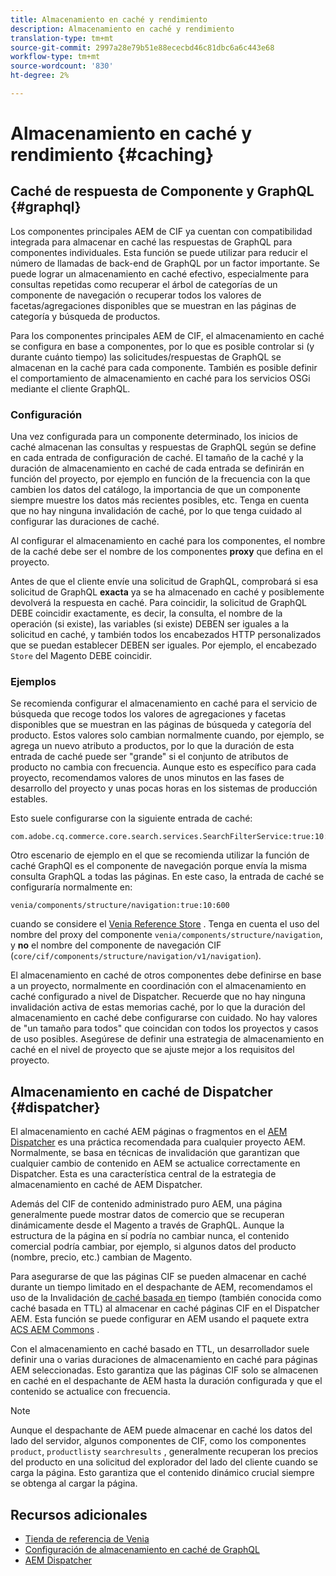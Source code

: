 ```yaml
---
title: Almacenamiento en caché y rendimiento
description: Almacenamiento en caché y rendimiento
translation-type: tm+mt
source-git-commit: 2997a28e79b51e88ececbd46c81dbc6a6c443e68
workflow-type: tm+mt
source-wordcount: '830'
ht-degree: 2%

---
```



# Almacenamiento en caché y rendimiento {#caching}

## Caché de respuesta de Componente y GraphQL {#graphql}

Los componentes principales AEM de CIF ya cuentan con compatibilidad integrada para almacenar en caché las respuestas de GraphQL para componentes individuales. Esta función se puede utilizar para reducir el número de llamadas de back-end de GraphQL por un factor importante. Se puede lograr un almacenamiento en caché efectivo, especialmente para consultas repetidas como recuperar el árbol de categorías de un componente de navegación o recuperar todos los valores de facetas/agregaciones disponibles que se muestran en las páginas de categoría y búsqueda de productos.

Para los componentes principales AEM de CIF, el almacenamiento en caché se configura en base a componentes, por lo que es posible controlar si (y durante cuánto tiempo) las solicitudes/respuestas de GraphQL se almacenan en la caché para cada componente. También es posible definir el comportamiento de almacenamiento en caché para los servicios OSGi mediante el cliente GraphQL.

### Configuración

Una vez configurada para un componente determinado, los inicios de caché almacenan las consultas y respuestas de GraphQL según se define en cada entrada de configuración de caché. El tamaño de la caché y la duración de almacenamiento en caché de cada entrada se definirán en función del proyecto, por ejemplo en función de la frecuencia con la que cambien los datos del catálogo, la importancia de que un componente siempre muestre los datos más recientes posibles, etc. Tenga en cuenta que no hay ninguna invalidación de caché, por lo que tenga cuidado al configurar las duraciones de caché.

Al configurar el almacenamiento en caché para los componentes, el nombre de la caché debe ser el nombre de los componentes **proxy** que defina en el proyecto.

Antes de que el cliente envíe una solicitud de GraphQL, comprobará si esa solicitud de GraphQL **exacta** ya se ha almacenado en caché y posiblemente devolverá la respuesta en caché. Para coincidir, la solicitud de GraphQL DEBE coincidir exactamente, es decir, la consulta, el nombre de la operación (si existe), las variables (si existe) DEBEN ser iguales a la solicitud en caché, y también todos los encabezados HTTP personalizados que se puedan establecer DEBEN ser iguales. Por ejemplo, el encabezado `Store` del Magento DEBE coincidir.

### Ejemplos

Se recomienda configurar el almacenamiento en caché para el servicio de búsqueda que recoge todos los valores de agregaciones y facetas disponibles que se muestran en las páginas de búsqueda y categoría del producto. Estos valores solo cambian normalmente cuando, por ejemplo, se agrega un nuevo atributo a productos, por lo que la duración de esta entrada de caché puede ser &quot;grande&quot; si el conjunto de atributos de producto no cambia con frecuencia. Aunque esto es específico para cada proyecto, recomendamos valores de unos minutos en las fases de desarrollo del proyecto y unas pocas horas en los sistemas de producción estables.

Esto suele configurarse con la siguiente entrada de caché:

```
com.adobe.cq.commerce.core.search.services.SearchFilterService:true:10:3600
```

Otro escenario de ejemplo en el que se recomienda utilizar la función de caché GraphQl es el componente de navegación porque envía la misma consulta GraphQL a todas las páginas. En este caso, la entrada de caché se configuraría normalmente en:

```
venia/components/structure/navigation:true:10:600
```

cuando se considere el [Venia Reference Store](https://github.com/adobe/aem-cif-guides-venia) . Tenga en cuenta el uso del nombre del proxy del componente `venia/components/structure/navigation`, y **no** el nombre del componente de navegación CIF (`core/cif/components/structure/navigation/v1/navigation`).

El almacenamiento en caché de otros componentes debe definirse en base a un proyecto, normalmente en coordinación con el almacenamiento en caché configurado a nivel de Dispatcher. Recuerde que no hay ninguna invalidación activa de estas memorias caché, por lo que la duración del almacenamiento en caché debe configurarse con cuidado. No hay valores de &quot;un tamaño para todos&quot; que coincidan con todos los proyectos y casos de uso posibles. Asegúrese de definir una estrategia de almacenamiento en caché en el nivel de proyecto que se ajuste mejor a los requisitos del proyecto.

## Almacenamiento en caché de Dispatcher {#dispatcher}

El almacenamiento en caché AEM páginas o fragmentos en el [AEM Dispatcher](https://docs.adobe.com/content/help/es-ES/experience-manager-dispatcher/using/dispatcher.html) es una práctica recomendada para cualquier proyecto AEM. Normalmente, se basa en técnicas de invalidación que garantizan que cualquier cambio de contenido en AEM se actualice correctamente en Dispatcher. Esta es una característica central de la estrategia de almacenamiento en caché de AEM Dispatcher.

Además del CIF de contenido administrado puro AEM, una página generalmente puede mostrar datos de comercio que se recuperan dinámicamente desde el Magento a través de GraphQL. Aunque la estructura de la página en sí podría no cambiar nunca, el contenido comercial podría cambiar, por ejemplo, si algunos datos del producto (nombre, precio, etc.) cambian de Magento.

Para asegurarse de que las páginas CIF se pueden almacenar en caché durante un tiempo limitado en el despachante de AEM, recomendamos el uso de la Invalidación [de caché basada en](https://docs.adobe.com/content/help/en/experience-manager-dispatcher/using/configuring/dispatcher-configuration.html#configuring-time-based-cache-invalidation-enablettl) tiempo (también conocida como caché basada en TTL) al almacenar en caché páginas CIF en el Dispatcher AEM. Esta función se puede configurar en AEM usando el paquete extra [ACS AEM Commons](https://adobe-consulting-services.github.io/acs-aem-commons/) .

Con el almacenamiento en caché basado en TTL, un desarrollador suele definir una o varias duraciones de almacenamiento en caché para páginas AEM seleccionadas. Esto garantiza que las páginas CIF solo se almacenen en caché en el despachante de AEM hasta la duración configurada y que el contenido se actualice con frecuencia.

>[!NOTE]
>
>Aunque el despachante de AEM puede almacenar en caché los datos del lado del servidor, algunos componentes de CIF, como los componentes `product`, `productlist`y `searchresults` , generalmente recuperan los precios del producto en una solicitud del explorador del lado del cliente cuando se carga la página. Esto garantiza que el contenido dinámico crucial siempre se obtenga al cargar la página.

## Recursos adicionales

- [Tienda de referencia de Venia](https://github.com/adobe/aem-cif-guides-venia)
- [Configuración de almacenamiento en caché de GraphQL](https://github.com/adobe/commerce-cif-graphql-client#caching)
- [AEM Dispatcher](https://docs.adobe.com/content/help/es-ES/experience-manager-dispatcher/using/dispatcher.html)